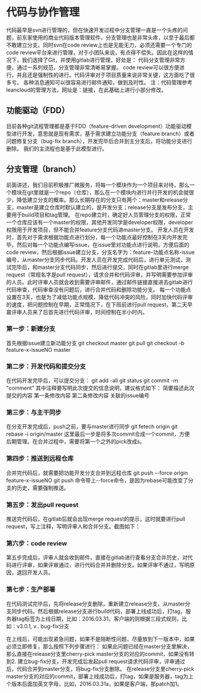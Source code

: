 
# 代码与协作管理

代码最早是svn进行管理的，但在快速开发过程中分支管理一直是一个头疼的问题，前东家使用的商业代码版本管理软件，分支管理也是非常头疼，以至于最后都不敢建立分支。同时svn在code review上也是无能无力，必须还需要一个专门的code review平台来进行管理，对于小团队来说，有点得不偿失。因此在这样的情况下，我们选择了Git，并使用gitlab进行管理，好处是：
代码分支管理非常方便，通过一系列规范，分支管理非常清晰易掌握。
code review可以很方便进行，并且还是强制性的进行。代码评审对于项目质量来说非常关键，这方面吃了很多亏。
各种消息通知可以很容易进行邮件通知，做到及时性。
注：代码管理参考leancloud的管理方法，网址是：链接，在此基础上进行小部分修改。

## 功能驱动（FDD）

目前各种git流程管理都是基于FDD（feature-driven development）功能驱动模型进行开发，意思就是现有需求，基于需求建立功能分支（feature branch）或者问题修复分支（bug-fix branch），开发完毕后合并到主分支后，将功能分支进行删除。
我们的主流程也是基于此模型进行。

## 分支管理（branch）

前面讲述，我们目前积极推广微服务，将每一个模块作为一个项目来对待，那么一个模块在git里就是一个repo（仓库），那么在一个模块内进行并行开发的机会就很少，降低建立分支的概率。那么长期存在的分支只有两个：master和release分支，master是建立仓库时默认建立的，是开发分支；release分支是发布分支，主要用于build项目和tag管理。
在repo建立时，确定好人员管理分支的权限，正常一个仓库应该有一个master的权限，其他开发同学是developer权限，developer权限用于开发项目，但不能合并feature分支代码进master分支。
开发人员在开发时，首先对于需求根据功能点进行划分，每一个功能点最好控制在3天内开发完毕，然后对每一个功能点编写issue，在issue里对功能点进行说明，方便后面的code review，然后根据issue建立分支，分支名字为：feature-功能点名称-issue编号，从master分支同步代码。开发人员在开发完成代码后，进行单元测试，测试完毕后，和master分支代码同步，然后进行提交，同时在gitlab里进行merge request（常规名字是pull request），请求合并和代码评审，并写明需要参加评审的人员。此时评审人员就会收到需要评审邮件，通过邮件链接直接进去gitlab进行代码审查，代码审查没有问题后，进行合并代码和删除功能分支。
每一个功能点设置在3天，也是为了减低功能点规模，降低代码冲突的风险，同时加快代码评审的速度，把问题控制在早期，正常情况下，在下班前进行pull request，第二天早晨评审人员来了后首先进行代码评审，时间控制在半小时内。

### 第一步：新建分支

首先根据issue建立新功能分支
git checkout master
git pull
git checkout -b feature-x-issueNO master

### 第二步：开发代码和提交分支

在代码开发完毕后，可以提交分支：
git add -all
git status
git commit -m "comment"
其中注释要写明此次提交的信息说明，建议格式如下：
简要描述此次提交的内容
第一条修改内容
第二条修改内容
关联的issue编号

### 第三步：与主干同步

在分支开发完成后，push之前，要与master进行同步
git fetech origin
git rebase -i origin/master
这里最后一步是将多次commit合成一个commit，方便后期管理。在合并过程中，需要将第一个之外的pick改成s。

### 第四步：推送到远程仓库

合并完代码后，就需要把功能开发分支合并到远程仓库
git push --force origin feature-x-issueNO
git push 命令带上--force命令，是因为rebase可能改变了分支的历史，需要强制推送。

### 第五步：发出pull request

推送完代码后，在gitlab后就会出现merge request的提示，这时就要进行pull request，写上注释，写明评审人和合并分支。截图如下：

### 第六步：code review

第五步完成后，评审人就会收到邮件，直接在gitlab进行查看分支合并历史，对代码进行评审，如果评审通过，进行代码合并并删除分支。如果评审不通过，写明原因，退回开发人员。

### 第七步：生产部署

在代码测试完毕后，先将release分支删除，重新建立release分支，从master分支同步代码。然后根据release分支进行build代码，部署上线成功后，打tag，服务器tag标签为上线日期，比如：2016.03.31，客户端的则根据三段式规则，比如：v3.0.1, v..
bug-fix分支

在上线后，可能出现紧急问题，如果不是阻断性问题，尽量放到下一版本中，如果必须立即修复，那么按照下列步骤进行：
如果此问题已经在master分支里解决，那么直接在release分支里cherry-pick master分支的对应的commit，如果没有转到2.
建立bug-fix分支，开发完成后发起pull request请求代码评审，评审通过后，代码合并到master分支，将bug-fix分支删除。
在release分支里cherry-pick master分支的对应的commit，部署上线成功后，打tag，如果是服务器，tag为上个版本后面加英文字母，比如，2016.03.31a，如果是客户端，那patch加1。